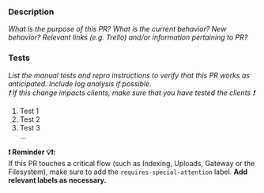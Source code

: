 ### Description
_What is the purpose of this PR? What is the current behavior? New behavior? Relevant links (e.g. Trello) and/or information pertaining to PR?_




### Tests
_List the manual tests and repro instructions to verify that this PR works as anticipated. Include log analysis if possible.\
:exclamation: If this change impacts clients, make sure that you have tested the clients :exclamation:_


1. Test 1
2. Test 2
3. Test 3\
...


**:exclamation: Reminder :bulb::exclamation::**\
If this PR touches a critical flow (such as Indexing, Uploads, Gateway or the Filesystem), make sure to add the `requires-special-attention` label. **Add relevant labels as necessary.**
